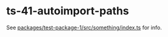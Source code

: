 # ts-41-autoimport-paths

See [packages/test-package-1/src/something/index.ts](packages/test-package-1/src/something/index.ts) for info.
